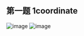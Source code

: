 ## 第一题 1coordinate
![image](https://github.com/hopebo/hopelee/blob/master/OnlineTest/pics/toutiao1-1.jpeg)
![image](https://github.com/hopebo/hopelee/blob/master/OnlineTest/pics/toutiao1-2.jpeg)
